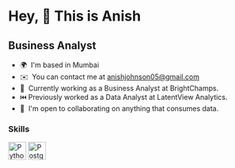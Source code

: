 Hey, 👋 This is Anish
======================

Business Analyst
----------------

* 🌍  I'm based in Mumbai
* ✉️  You can contact me at [anishjohnson05@gmail.com](mailto:anishjohnson05@gmail.com)
* 🧠  Currently working as a Business Analyst at BrightChamps.
* ⏮️  Previously worked as a Data Analyst at LatentView Analytics.
* 🤝  I'm open to collaborating on anything that consumes data.

### Skills

<p align="left">
<a href="https://www.python.org/" target="_blank" rel="noreferrer"><img src="https://raw.githubusercontent.com/danielcranney/readme-generator/main/public/icons/skills/python-colored.svg" width="36" height="36" alt="Python" /></a>
<a href="https://www.postgresql.org/" target="_blank" rel="noreferrer"><img src="https://raw.githubusercontent.com/danielcranney/readme-generator/main/public/icons/skills/postgresql-colored.svg" width="36" height="36" alt="PostgreSQL" /></a>
</p>
